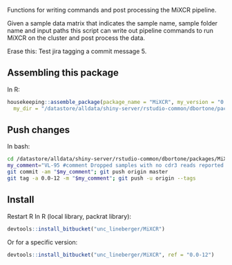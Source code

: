 Functions for writing commands and post processing the MiXCR pipeline.

Given a sample data matrix that indicates the sample name, sample folder name and input paths
this script can write out pipeline commands to run MiXCR on the cluster and post process the
data.

Erase this: Test jira tagging a commit message 5.

## Assembling this package
In R:
``` r
housekeeping::assemble_package(package_name = "MiXCR", my_version = "0.0-12",
  my_dir = "/datastore/alldata/shiny-server/rstudio-common/dbortone/packages/MiXCR")
```

## Push changes
In bash:
``` bash
cd /datastore/alldata/shiny-server/rstudio-common/dbortone/packages/MiXCR
my_comment="VL-95 #comment Dropped samples with no cdr3 reads reported."
git commit -am "$my_comment"; git push origin master
git tag -a 0.0-12 -m "$my_comment"; git push -u origin --tags
```

## Install
Restart R
In R (local library, packrat library):
``` r
devtools::install_bitbucket("unc_lineberger/MiXCR")
```

Or for a specific version:
``` r
devtools::install_bitbucket("unc_lineberger/MiXCR", ref = "0.0-12")
```